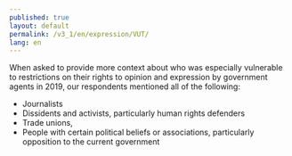 ```yaml
---
published: true
layout: default
permalink: /v3_1/en/expression/VUT/
lang: en
---
```

When asked to provide more context about who was especially vulnerable to restrictions on their rights to opinion and expression by government agents in 2019, our respondents mentioned all of the following: 

- Journalists 
- Dissidents and activists, particularly human rights defenders 
- Trade unions, 
- People with certain political beliefs or associations, particularly opposition to the current 	government
